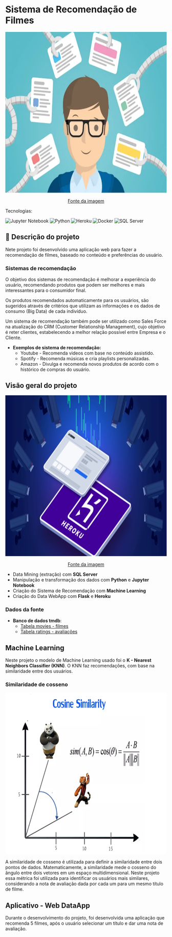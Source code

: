 # Sistema de Recomendação de Filmes
<p align="center"><img src="images/reco.png" height="500" width="800"></p>

<p align="center"><a href="https://iaexpert.academy/2017/03/17/o-que-sao-sistemas-de-recomendacao">Fonte da imagem</a></p>
Tecnologias:

![Jupyter Notebook](https://img.shields.io/badge/Jupyter-F37626.svg?&style=for-the-badge&logo=Jupyter&logoColor=white) ![Python](https://img.shields.io/badge/Python-3776AB?style=for-the-badge&logo=python&logoColor=white) ![Heroku](https://img.shields.io/badge/Heroku-430098?style=for-the-badge&logo=heroku&logoColor=white) ![Docker](https://img.shields.io/badge/Docker-2CA5E0?style=for-the-badge&logo=docker&logoColor=white) ![SQL Server](https://img.shields.io/badge/Microsoft%20SQL%20Server-CC2927?style=for-the-badge&logo=microsoft%20sql%20server&logoColor=white)
## 📃 Descrição do projeto
Nete projeto foi desenvolvido uma aplicação web para fazer a recomendação de filmes, baseado no conteúdo e preferências do usuário.

### Sistemas de recomendação

O objetivo dos sistemas de recomendação é melhorar a experiência do usuário, recomendando produtos que podem ser melhores e mais interessantes para o consumidor final.

Os produtos recomendados automaticamente para os usuários, são sugeridos através de critérios que utilizam as informações e os dados de consumo (Big Data) de cada indivíduo.

Um sistema de recomendação também pode ser utilizado como Sales Force na atualização do CRM (Customer Relationship Management), cujo objetivo é reter clientes, estabelecendo a melhor relação possível entre Empresa e o Cliente.

* **Exemplos de sistema de recomendação:**
  * Youtube - Recomenda videos com base no conteúdo assistido.
  * Spotify - Recomenda músicas e cria playlists personalizadas.
  * Amazon - Divulga e recomenda novos produtos de acordo com o histórico de compras do usuário.

## Visão geral do projeto
<p align="center"><img src="images/app.png" height="500" width="800"></p>

<p align="center"><a href="https://coralogix.com/blog/heroku-logs-the-complete-guide/">Fonte da imagem</a></p>

- Data Mining (extração) com **SQL Server**
- Manipulação e transformação dos dados com **Python** e **Jupyter Notebook**
- Criação do Sistema de Recomendação com **Machine Learning**
- Criação do Data WebApp com **Flask** e **Heroku**

### Dados da fonte

* **Banco de dados tmdb**:
  * [Tabela movies - filmes](https://grouplens.org/datasets/movielens/25m)
  * [Tabela ratings - avaliações](https://grouplens.org/datasets/movielens/25m)

## Machine Learning

Neste projeto o modelo de Machine Learning usado foi o **K - Nearest Neighbors Classifier (KNN)**. O KNN faz recomendações, com base na similaridade entre dos usuários.

### Similaridade de cosseno
<p align="center"><img src="images/cosine.png" height="500" width="800"></p>

A similaridade de cosseno é utilizada para definir a similaridade entre dois pontos de dados. Matematicamente, a similaridade mede o cosseno do ângulo entre dois vetores em um espaço multidimensional.
Neste projeto essa métrica foi utilizada para identificar os usuários mais similares, considerando a nota de avaliação dada por cada um para um mesmo título de filme.

## Aplicativo - Web DataApp

Durante o desenvolvimento do projeto, foi desenvolvida uma aplicação que recomenda 5 filmes, após o usuário selecionar um título e dar uma nota de avaliação.